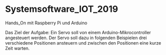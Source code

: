 # Systemsoftware_IOT_2019
Hands_On mit Raspberry Pi und Arduino 

Das Ziel der Aufgabe: 
Ein Servo soll von einem Arduino-Mikrocontroller angesteuert werden. Der Servo soll dazu in folgenden Beispielen drei verschiedene Positionen ansteuern und zwischen den Positionen eine kurze Zeit warten.

